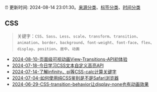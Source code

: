 :alarm_clock: 更新时间: 2024-08-14 23:01:30。[来源分类](../README.md)、[标签分类](../TAGS.md)、[时间分类](../TIMELINE.md)

## CSS


> 关键字：`CSS`、`Sass`、`Less`、`scale`、`transform`、`transition`、`animation`、`border`、`background`、`font-weight`、`font-face`、`flex`、`display`、`position`、`居中`、`动画`



- [2024-08-10-页面级可视动画View-Transitions-API初体验](https://www.zhangxinxu.com/wordpress/2024/08/view-transitions-api/) 
- [2024-07-18-今日学习CSS文本自定义高亮API](https://www.zhangxinxu.com/wordpress/2024/07/css-custom-highlight-api/) 
- [2024-07-14-了解infinity、pi等CSS-calc计算关键字](https://www.zhangxinxu.com/wordpress/2024/07/css-calc-keyword-infinity-pi-e/) 
- [2024-07-04-如何使用纯CSS鉴别是不是Safari浏览器](https://www.zhangxinxu.com/wordpress/2024/07/css-safari-detect/) 
- [2024-06-29-CSS-transition-behavior让display-none也有动画效果](https://www.zhangxinxu.com/wordpress/2024/06/css-transition-behavior/) 